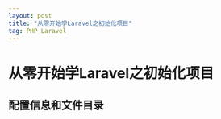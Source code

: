 ```yaml
---
layout: post
title: "从零开始学Laravel之初始化项目"
tag: PHP Laravel
---   
```


# 从零开始学Laravel之初始化项目  

## 配置信息和文件目录  
